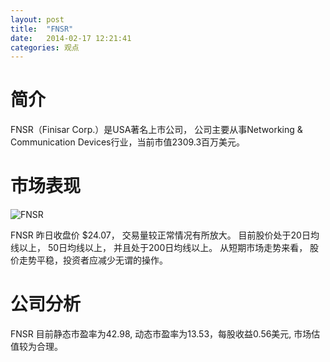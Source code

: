 ```yaml
---
layout: post
title:  "FNSR"
date:   2014-02-17 12:21:41
categories: 观点
---
```


# 简介
FNSR（Finisar Corp.）是USA著名上市公司，
公司主要从事Networking & Communication Devices行业，当前市值2309.3百万美元。

# 市场表现

![FNSR](http://finviz.com/chart.ashx?t=FNSR&ty=c&ta=1&p=d&s=l)

FNSR 昨日收盘价 $24.07，
交易量较正常情况有所放大。
目前股价处于20日均线以上，
50日均线以上，
并且处于200日均线以上。
从短期市场走势来看，
股价走势平稳，投资者应减少无谓的操作。

# 公司分析
FNSR 目前静态市盈率为42.98, 动态市盈率为13.53，每股收益0.56美元,
市场估值较为合理。

